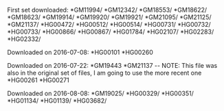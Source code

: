 First set downloaded:
*GM11994/
*GM12342/
*GM18553/
*GM18622/
*GM18623/
*GM19914/
*GM19920/
*GM19921/
*GM21095/
*GM21125/
*GM21137/
*HG00472/
*HG00512/
*HG00514/
*HG00731/
*HG00732/
*HG00733/
*HG00866/
*HG00867/
*HG01784/
*HG02107/
*HG02283/
*HG02332/

Downloaded on 2016-07-08:
*HG00101
*HG00260

Downloaded on 2016-07-22: 
*GM19443
*GM21137 -- NOTE: This file was also in the original set of files, I am going to use the more recent one
*HG00261
*HG00271

Downloaded on 2016-08-08:
*GM19025/
*HG00329/
*HG00351/
*HG01134/
*HG01139/
*HG03682/
